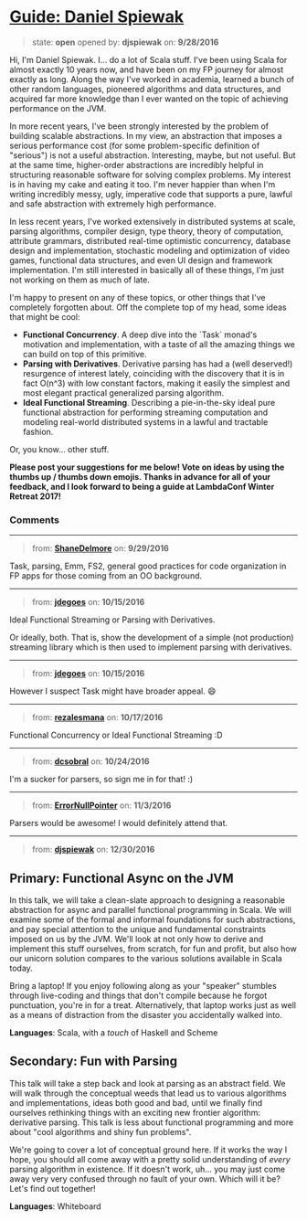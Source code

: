 # [Guide: Daniel Spiewak](https://github.com/lambdaconf/winter-retreat-2017/issues/10)

> state: **open** opened by: **djspiewak** on: **9/28/2016**

Hi, I&#x27;m Daniel Spiewak.  I… do a lot of Scala stuff.  I&#x27;ve been using Scala for almost exactly 10 years now, and have been on my FP journey for almost exactly as long.  Along the way I&#x27;ve worked in academia, learned a bunch of other random languages, pioneered algorithms and data structures, and acquired far more knowledge than I ever wanted on the topic of achieving performance on the JVM.

In more recent years, I&#x27;ve been strongly interested by the problem of building scalable abstractions.  In my view, an abstraction that imposes a serious performance cost (for some problem-specific definition of &quot;serious&quot;) is not a useful abstraction.  Interesting, maybe, but not useful.  But at the same time, higher-order abstractions are incredibly helpful in structuring reasonable software for solving complex problems.  My interest is in having my cake and eating it too.  I&#x27;m never happier than when I&#x27;m writing incredibly messy, ugly, imperative code that supports a pure, lawful and safe abstraction with extremely high performance.

In less recent years, I&#x27;ve worked extensively in distributed systems at scale, parsing algorithms, compiler design, type theory, theory of computation, attribute grammars, distributed real-time optimistic concurrency, database design and implementation, stochastic modeling and optimization of video games, functional data structures, and even UI design and framework implementation.  I&#x27;m still interested in basically all of these things, I&#x27;m just not working on them as much of late.

I&#x27;m happy to present on any of these topics, or other things that I&#x27;ve completely forgotten about.  Off the complete top of my head, some ideas that might be cool:
- **Functional Concurrency**.  A deep dive into the &#x60;Task&#x60; monad&#x27;s motivation and implementation, with a taste of all the amazing things we can build on top of this primitive.
- **Parsing with Derivatives**.  Derivative parsing has had a (well deserved!) resurgence of interest lately, coinciding with the discovery that it is in fact O(n^3) with low constant factors, making it easily the simplest and most elegant practical generalized parsing algorithm.
- **Ideal Functional Streaming**.  Describing a pie-in-the-sky ideal pure functional abstraction for performing streaming computation and modeling real-world distributed systems in a lawful and tractable fashion.

Or, you know… other stuff.

**Please post your suggestions for me below! Vote on ideas by using the thumbs up / thumbs down emojis. Thanks in advance for all of your feedback, and I look forward to being a guide at LambdaConf Winter Retreat 2017!**


### Comments

---
> from: [**ShaneDelmore**](https://github.com/lambdaconf/winter-retreat-2017/issues/10#issuecomment-250375767) on: **9/29/2016**

Task, parsing, Emm, FS2, general good practices for code organization in FP apps for those coming from an OO background. 

---
> from: [**jdegoes**](https://github.com/lambdaconf/winter-retreat-2017/issues/10#issuecomment-254014301) on: **10/15/2016**

Ideal Functional Streaming or Parsing with Derivatives.

Or ideally, both. That is, show the development of a simple (not production) streaming library which is then used to implement parsing with derivatives.

---
> from: [**jdegoes**](https://github.com/lambdaconf/winter-retreat-2017/issues/10#issuecomment-254014315) on: **10/15/2016**

However I suspect Task might have broader appeal. 😄 

---
> from: [**rezalesmana**](https://github.com/lambdaconf/winter-retreat-2017/issues/10#issuecomment-254105653) on: **10/17/2016**

Functional Concurrency or Ideal Functional Streaming :D

---
> from: [**dcsobral**](https://github.com/lambdaconf/winter-retreat-2017/issues/10#issuecomment-255655992) on: **10/24/2016**

I&#x27;m a sucker for parsers, so sign me in for that! :)

---
> from: [**ErrorNullPointer**](https://github.com/lambdaconf/winter-retreat-2017/issues/10#issuecomment-258037439) on: **11/3/2016**

Parsers would be awesome! I would definitely attend that.

---
> from: [**djspiewak**](https://github.com/lambdaconf/winter-retreat-2017/issues/10#issuecomment-269713045) on: **12/30/2016**

## Primary: Functional Async on the JVM

In this talk, we will take a clean-slate approach to designing a reasonable abstraction for async and parallel functional programming in Scala.  We will examine some of the formal and informal foundations for such abstractions, and pay special attention to the unique and fundamental constraints imposed on us by the JVM.  We&#x27;ll look at not only how to derive and implement this stuff ourselves, from scratch, for fun and profit, but also how our unicorn solution compares to the various solutions available in Scala today.

Bring a laptop!  If you enjoy following along as your &quot;speaker&quot; stumbles through live-coding and things that don&#x27;t compile because he forgot punctuation, you&#x27;re in for a treat.  Alternatively, that laptop works just as well as a means of distraction from the disaster you accidentally walked into.

**Languages**: Scala, with a *touch* of Haskell and Scheme

## Secondary: Fun with Parsing

This talk will take a step back and look at parsing as an abstract field.  We will walk through the conceptual weeds that lead us to various algorithms and implementations, ideas both good and bad, until we finally find ourselves rethinking things with an exciting new frontier algorithm: derivative parsing.  This talk is less about functional programming and more about &quot;cool algorithms and shiny fun problems&quot;.

We&#x27;re going to cover a lot of conceptual ground here.  If it works the way I hope, you should all come away with a pretty solid understanding of *every* parsing algorithm in existence.  If it doesn&#x27;t work, uh… you may just come away very very confused through no fault of your own.  Which will it be?  Let&#x27;s find out together!

**Languages**: Whiteboard
